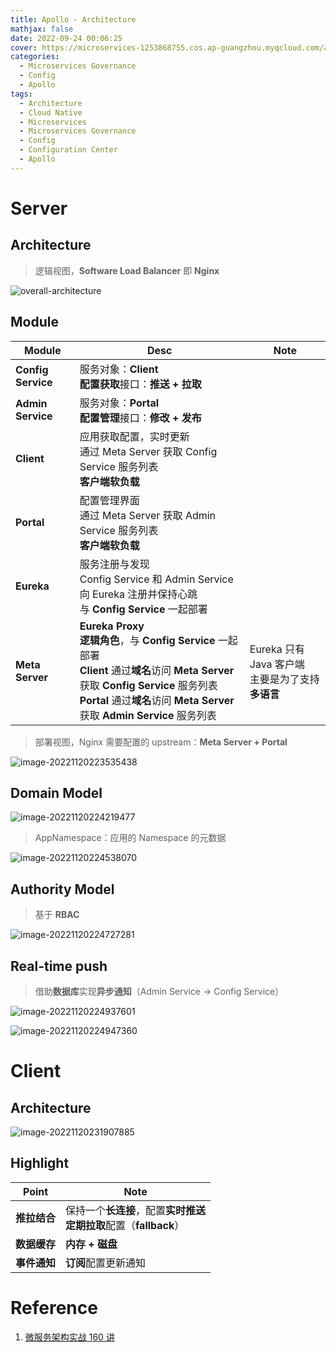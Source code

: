 ```yaml
---
title: Apollo - Architecture
mathjax: false
date: 2022-09-24 00:06:25
cover: https://microservices-1253868755.cos.ap-guangzhou.myqcloud.com/apollo/apollo-logao.awebp
categories:
  - Microservices Governance
  - Config
  - Apollo
tags:
  - Architecture
  - Cloud Native
  - Microservices
  - Microservices Governance
  - Config
  - Configuration Center
  - Apollo
---
```


# Server

## Architecture

> 逻辑视图，**Software Load Balancer** 即 **Nginx**

![overall-architecture](https://cdn.jsdelivr.net/gh/apolloconfig/apollo@master/doc/images/overall-architecture.png)

<!-- more -->

## Module

| Module             | Desc                                                         | Note                                                  |
| ------------------ | ------------------------------------------------------------ | ----------------------------------------------------- |
| **Config Service** | 服务对象：**Client**<br />**配置获取**接口：**推送 + 拉取**  |                                                       |
| **Admin Service**  | 服务对象：**Portal**<br />**配置管理**接口：**修改 + 发布**  |                                                       |
| **Client**         | 应用获取配置，实时更新<br />通过 Meta Server 获取 Config Service 服务列表<br />**客户端软负载** |                                                       |
| **Portal**         | 配置管理界面<br />通过 Meta Server 获取 Admin Service 服务列表<br />**客户端软负载** |                                                       |
| **Eureka**         | 服务注册与发现<br />Config Service 和 Admin Service 向 Eureka 注册并保持心跳<br />与 **Config Service** 一起部署 |                                                       |
| **Meta Server**    | **Eureka Proxy**<br />**逻辑角色**，与 **Config Service** 一起部署<br />**Client** 通过**域名**访问 **Meta Server** 获取 **Config Service** 服务列表<br />**Portal** 通过**域名**访问 **Meta Server** 获取 **Admin Service** 服务列表 | Eureka 只有 Java 客户端<br />主要是为了支持**多语言** |

> 部署视图，Nginx 需要配置的 upstream：**Meta Server + Portal**

![image-20221120223535438](https://microservices-1253868755.cos.ap-guangzhou.myqcloud.com/apollo/image-20221120223535438.png)

## Domain Model

![image-20221120224219477](https://microservices-1253868755.cos.ap-guangzhou.myqcloud.com/apollo/image-20221120224219477.png)

> AppNamespace：应用的 Namespace 的元数据

![image-20221120224538070](https://microservices-1253868755.cos.ap-guangzhou.myqcloud.com/apollo/image-20221120224538070.png)

## Authority Model

> 基于 **RBAC**

![image-20221120224727281](https://microservices-1253868755.cos.ap-guangzhou.myqcloud.com/apollo/image-20221120224727281.png)

## Real-time push

> 借助**数据库**实现**异步通知**（Admin Service -> Config Service）

![image-20221120224937601](https://microservices-1253868755.cos.ap-guangzhou.myqcloud.com/apollo/image-20221120224937601.png)

![image-20221120224947360](https://microservices-1253868755.cos.ap-guangzhou.myqcloud.com/apollo/image-20221120224947360.png)

# Client

## Architecture

![image-20221120231907885](https://microservices-1253868755.cos.ap-guangzhou.myqcloud.com/apollo/image-20221120231907885.png)

## Highlight

| Point        | Note                                                         |
| ------------ | ------------------------------------------------------------ |
| **推拉结合** | 保持一个**长连接**，配置**实时推送**<br />**定期拉取**配置（**fallback**） |
| **数据缓存** | **内存 + 磁盘**                                              |
| **事件通知** | **订阅**配置更新通知                                         |

# Reference

1. [微服务架构实战 160 讲](https://time.geekbang.org/course/intro/100007001)
